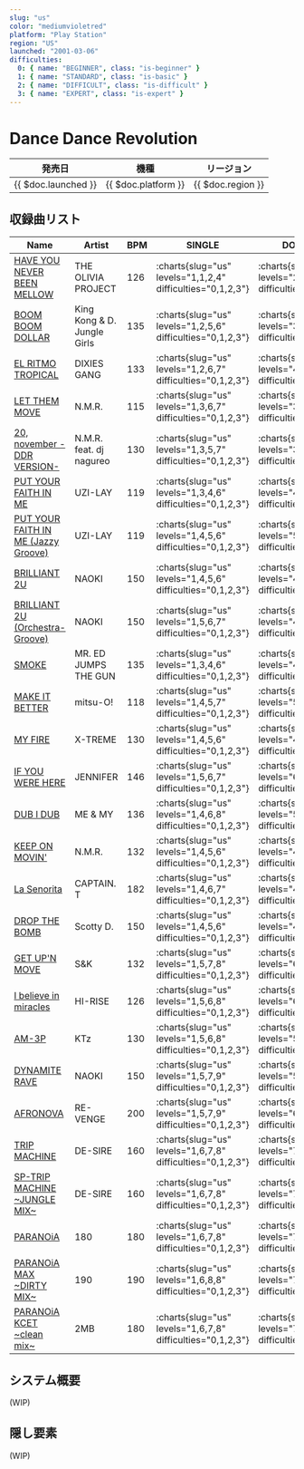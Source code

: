 ```yaml
---
slug: "us"
color: "mediumvioletred"
platform: "Play Station"
region: "US"
launched: "2001-03-06"
difficulties:
  0: { name: "BEGINNER", class: "is-beginner" }
  1: { name: "STANDARD", class: "is-basic" }
  2: { name: "DIFFICULT", class: "is-difficult" }
  3: { name: "EXPERT", class: "is-expert" }
---
```


# Dance Dance Revolution

|発売日|機種|リージョン|
|------|----|---------|
|{{ $doc.launched }}|{{ $doc.platform }}|{{ $doc.region }}|

## 収録曲リスト

|Name|Artist|BPM|SINGLE|DOUBLE|UNISON|
|----|------|---|------|------|------|
|[HAVE YOU NEVER BEEN MELLOW](/songs/have-you-never-been-mellow)|THE OLIVIA PROJECT|126|:charts{slug="us" levels="1,1,2,4" difficulties="0,1,2,3"}|:charts{slug="us" levels="2,3,6" difficulties="1,2,3"}|:charts{slug="us" levels="1,2,4" difficulties="1,2,3"}|
|[BOOM BOOM DOLLAR](/songs/boom-boom-dollar)|King Kong & D. Jungle Girls|135|:charts{slug="us" levels="1,2,5,6" difficulties="0,1,2,3"}|:charts{slug="us" levels="3,5,7" difficulties="1,2,3"}|:charts{slug="us" levels="2,5,6" difficulties="1,2,3"}||
|[EL RITMO TROPICAL](/songs/el-ritmo-tropical)|DIXIES GANG|133|:charts{slug="us" levels="1,2,6,7" difficulties="0,1,2,3"}|:charts{slug="us" levels="4,5,7" difficulties="1,2,3"}|:charts{slug="us" levels="2,6,7" difficulties="1,2,3"}||
|[LET THEM MOVE](/songs/let-them-move)|N.M.R.|115|:charts{slug="us" levels="1,3,6,7" difficulties="0,1,2,3"}|:charts{slug="us" levels="3,6,7" difficulties="1,2,3"}|:charts{slug="us" levels="3,6,7" difficulties="1,2,3"}|
|[20, november -DDR VERSION-](/songs/20-november-ddr)|N.M.R. feat. dj nagureo|130|:charts{slug="us" levels="1,3,5,7" difficulties="0,1,2,3"}|:charts{slug="us" levels="3,5,7" difficulties="1,2,3"}|:charts{slug="us" levels="3,5,7" difficulties="1,2,3"}|
|[PUT YOUR FAITH IN ME](/songs/put-your-faith-in-me)|UZI-LAY|119|:charts{slug="us" levels="1,3,4,6" difficulties="0,1,2,3"}|:charts{slug="us" levels="4,5,6" difficulties="1,2,3"}|:charts{slug="us" levels="3,4,6" difficulties="1,2,3"}|
|[PUT YOUR FAITH IN ME (Jazzy Groove)](/songs/put-your-faith-in-me-jazzy-groove)|UZI-LAY|119|:charts{slug="us" levels="1,4,5,6" difficulties="0,1,2,3"}|:charts{slug="us" levels="5,6,8" difficulties="1,2,3"}|:charts{slug="us" levels="4,5,6" difficulties="1,2,3"}|
|[BRILLIANT 2U](/songs/brilliant-2u)|NAOKI|150|:charts{slug="us" levels="1,4,5,6" difficulties="0,1,2,3"}|:charts{slug="us" levels="4,5,7" difficulties="1,2,3"}|:charts{slug="us" levels="4,5,6" difficulties="1,2,3"}|
|[BRILLIANT 2U (Orchestra-Groove)](/songs/brilliant-2u-orchestra-groove)|NAOKI|150|:charts{slug="us" levels="1,5,6,7" difficulties="0,1,2,3"}|:charts{slug="us" levels="4,5,7" difficulties="1,2,3"}|:charts{slug="us" levels="5,6,7" difficulties="1,2,3"}|
|[SMOKE](/songs/smoke)|MR. ED JUMPS THE GUN|135|:charts{slug="us" levels="1,3,4,6" difficulties="0,1,2,3"}|:charts{slug="us" levels="4,5,6" difficulties="1,2,3"}|:charts{slug="us" levels="3,4,6" difficulties="1,2,3"}||
|[MAKE IT BETTER](/songs/make-it-better)|mitsu-O!|118|:charts{slug="us" levels="1,4,5,7" difficulties="0,1,2,3"}|:charts{slug="us" levels="5,7,7" difficulties="1,2,3"}|:charts{slug="us" levels="4,5,7" difficulties="1,2,3"}|
|[MY FIRE](/songs/my-fire)|X-TREME|130|:charts{slug="us" levels="1,4,5,6" difficulties="0,1,2,3"}|:charts{slug="us" levels="4,5,7" difficulties="1,2,3"}|:charts{slug="us" levels="4,5,6" difficulties="1,2,3"}|
|[IF YOU WERE HERE](/songs/if-you-were-here)|JENNIFER|146|:charts{slug="us" levels="1,5,6,7" difficulties="0,1,2,3"}|:charts{slug="us" levels="6,7,7" difficulties="1,2,3"}|:charts{slug="us" levels="5,6,7" difficulties="1,2,3"}|
|[DUB I DUB](/songs/dub-i-dub)|ME & MY|136|:charts{slug="us" levels="1,4,6,8" difficulties="0,1,2,3"}|:charts{slug="us" levels="5,7,7" difficulties="1,2,3"}|:charts{slug="us" levels="4,6,8" difficulties="1,2,3"}|
|[KEEP ON MOVIN'](/songs/keep-on-movin)|N.M.R.|132|:charts{slug="us" levels="1,4,5,6" difficulties="0,1,2,3"}|:charts{slug="us" levels="4,6,7" difficulties="1,2,3"}|:charts{slug="us" levels="4,5,6" difficulties="1,2,3"}|
|[La Senorita](/songs/la-senorita)|CAPTAIN. T|182|:charts{slug="us" levels="1,4,6,7" difficulties="0,1,2,3"}|:charts{slug="us" levels="4,6,9" difficulties="1,2,3"}|:charts{slug="us" levels="4,6,7" difficulties="1,2,3"}|
|[DROP THE BOMB](/songs/drop-the-bomb)|Scotty D.|150|:charts{slug="us" levels="1,4,5,6" difficulties="0,1,2,3"}|:charts{slug="us" levels="4,5,6" difficulties="1,2,3"}|:charts{slug="us" levels="4,5,6" difficulties="1,2,3"}|
|[GET UP'N MOVE](/songs/get-up-n-move)|S&K|132|:charts{slug="us" levels="1,5,7,8" difficulties="0,1,2,3"}|:charts{slug="us" levels="6,7,7" difficulties="1,2,3"}|:charts{slug="us" levels="5,7,8" difficulties="1,2,3"}|
|[I believe in miracles](/songs/i-believe-in-miracles)|HI-RISE|126|:charts{slug="us" levels="1,5,6,8" difficulties="0,1,2,3"}|:charts{slug="us" levels="6,7,8" difficulties="1,2,3"}|:charts{slug="us" levels="5,6,8" difficulties="1,2,3"}|
|[AM-3P](/songs/am-3p)|KTz|130|:charts{slug="us" levels="1,5,6,8" difficulties="0,1,2,3"}|:charts{slug="us" levels="5,6,7" difficulties="1,2,3"}|:charts{slug="us" levels="5,6,8" difficulties="1,2,3"}|
|[DYNAMITE RAVE](/songs/dynamite-rave)|NAOKI|150|:charts{slug="us" levels="1,5,7,9" difficulties="0,1,2,3"}|:charts{slug="us" levels="5,6,8" difficulties="1,2,3"}|:charts{slug="us" levels="5,7,9" difficulties="1,2,3"}|
|[AFRONOVA](/songs/afronova)|RE-VENGE|200|:charts{slug="us" levels="1,5,7,9" difficulties="0,1,2,3"}|:charts{slug="us" levels="6,7,9" difficulties="1,2,3"}|:charts{slug="us" levels="5,7,9" difficulties="1,2,3"}|
|[TRIP MACHINE](/songs/trip-machine)|DE-SIRE|160|:charts{slug="us" levels="1,6,7,8" difficulties="0,1,2,3"}|:charts{slug="us" levels="7,8,8" difficulties="1,2,3"}|:charts{slug="us" levels="6,7,8" difficulties="1,2,3"}|
|[SP-TRIP MACHINE \~JUNGLE MIX\~](/songs/sp-trip-machine)|DE-SIRE|160|:charts{slug="us" levels="1,6,7,8" difficulties="0,1,2,3"}|:charts{slug="us" levels="7,8,8" difficulties="1,2,3"}|:charts{slug="us" levels="6,7,8" difficulties="1,2,3"}|
|[PARANOiA](/songs/paranoia)|180|180|:charts{slug="us" levels="1,6,7,8" difficulties="0,1,2,3"}|:charts{slug="us" levels="7,8,9" difficulties="1,2,3"}|:charts{slug="us" levels="6,7,8" difficulties="1,2,3"}|
|[PARANOiA MAX \~DIRTY MIX\~](/songs/paranoia-max)|190|190|:charts{slug="us" levels="1,6,8,8" difficulties="0,1,2,3"}|:charts{slug="us" levels="7,8,9" difficulties="1,2,3"}|:charts{slug="us" levels="6,8,8" difficulties="1,2,3"}|
|[PARANOiA KCET \~clean mix\~](/songs/paranoia-kcet)|2MB|180|:charts{slug="us" levels="1,6,7,8" difficulties="0,1,2,3"}|:charts{slug="us" levels="7,8,9" difficulties="1,2,3"}|:charts{slug="us" levels="6,7,8" difficulties="1,2,3"}|

## システム概要

(WIP)

## 隠し要素

(WIP)
